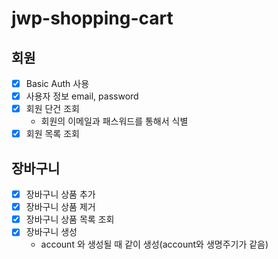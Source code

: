 # jwp-shopping-cart

## 회원
- [x] Basic Auth 사용
- [x] 사용자 정보 email, password
- [x] 회원 단건 조회
  - 회원의 이메일과 패스워드를 통해서 식별
- [x] 회원 목록 조회

## 장바구니
- [x] 장바구니 상품 추가
- [x] 장바구니 상품 제거
- [x] 장바구니 상품 목록 조회
- [x] 장바구니 생성
  - account 와 생성될 때 같이 생성(account와 생명주기가 같음)
